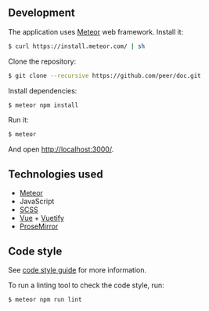 ## Development

The application uses [Meteor](https://www.meteor.com/) web framework. Install it:

```bash
$ curl https://install.meteor.com/ | sh
```

Clone the repository:

```bash
$ git clone --recursive https://github.com/peer/doc.git
```

Install dependencies:

```bash
$ meteor npm install
```

Run it:

```bash
$ meteor
```

And open [http://localhost:3000/](http://localhost:3000/).

## Technologies used

* [Meteor](https://www.meteor.com/)
* JavaScript
* [SCSS](http://sass-lang.com/)
* [Vue](https://vuejs.org/) + [Vuetify](https://vuetifyjs.com/)
* [ProseMirror](http://prosemirror.net/)

## Code style

See [code style guide](./CODE_STYLE.md) for more information.

To run a linting tool to check the code style, run:

```bash
$ meteor npm run lint
```
